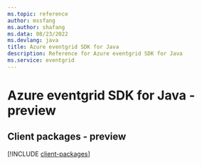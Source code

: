 ```yaml
---
ms.topic: reference
author: mssfang
ms.author: shafang
ms.data: 08/23/2022
ms.devlang: java
title: Azure eventgrid SDK for Java
description: Reference for Azure eventgrid SDK for Java
ms.service: eventgrid
---
```

# Azure eventgrid SDK for Java - preview

## Client packages - preview
[!INCLUDE [client-packages](eventgrid-client-index.md)]